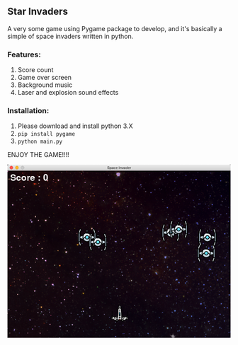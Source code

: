 ## Star Invaders

A very some game using Pygame package to develop, and 
it's basically a simple of space invaders written in python.

### Features:
1. Score count
2. Game over screen
3. Background music
4. Laser and explosion sound effects

### Installation:
1. Please download and install python 3.X
2. ```pip install pygame```
3. ```python main.py```

ENJOY THE GAME!!!!

<img src="screen%20shot.png">
